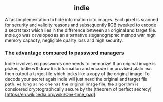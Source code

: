 <h2 align=center><strong>indie</strong></h2>

A fast implementation to hide information into images. Each pixel is scanned for security and validity reasons and subsequently RGB tweaked to encode a secret text which lies in the difference between an original and target file. indie.go was developed as an alternative steganographic method with high memory capacity, negligible quality loss and high security.

### The advantage compared to password managers
Indie involves no passwords one needs to memorize! If an original image is picked, indie will draw it's information and encode the provided plain text then output a target file which looks like a copy of the original image. To decode your secret again indie will just need the original and target file path. As long as no one has the original image file, the algorithm is considered cryptographically secure by the (theorem of perfect secrecy)[https://en.wikipedia.org/wiki/One-time_pad].